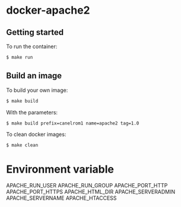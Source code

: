 # docker-apache2

## Getting started
To run the container:
```bash
$ make run
```
## Build an image
To build your own image:
```bash
$ make build
```
With the parameters:
```bash
$ make build prefix=canelrom1 name=apache2 tag=1.0
```
To clean docker images:
```bash
$ make clean
```


# Environment variable

APACHE_RUN_USER
APACHE_RUN_GROUP
APACHE_PORT_HTTP
APACHE_PORT_HTTPS
APACHE_HTML_DIR
APACHE_SERVERADMIN
APACHE_SERVERNAME
APACHE_HTACCESS
